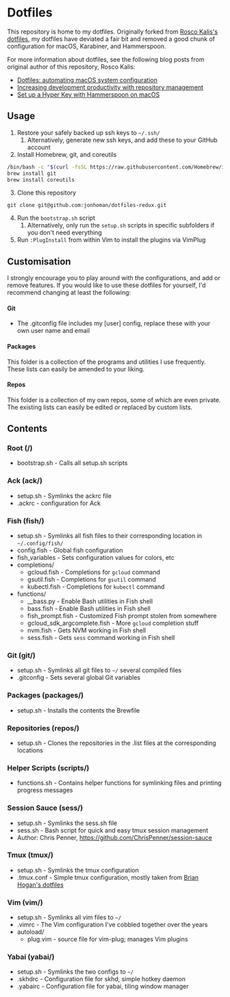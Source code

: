 # Dotfiles

This repository is home to my dotfiles. Originally forked from [Rosco Kalis's dotfiles](https://github.com/rkalis/dotfiles), my dotfiles have deviated a fair bit and removed a good chunk of configuration for macOS, Karabiner, and Hammerspoon.

For more information about dotfiles, see the following blog posts from original author of this repository, Rosco Kalis:
* [Dotfiles: automating macOS system configuration](https://kalis.me/dotfiles-automating-macos-system-configuration/)
* [Increasing development productivity with repository management](https://kalis.me/increasing-development-productivity-repository-management/)
* [Set up a Hyper Key with Hammerspoon on macOS](https://kalis.me/setup-hyper-key-hammerspoon-macos/)

## Usage
1. Restore your safely backed up ssh keys to `~/.ssh/`
    1. Alternatively, generate new ssh keys, and add these to your GitHub account
2. Install Homebrew, git, and coreutils

  ```bash
  /bin/bash -c "$(curl -fsSL https://raw.githubusercontent.com/Homebrew/install/master/install.sh)"
  brew install git
  brew install coreutils
  ```
3. Clone this repository

  ```
  git clone git@github.com:jonhoman/dotfiles-redux.git
  ```
4. Run the `bootstrap.sh` script
    1. Alternatively, only run the `setup.sh` scripts in specific subfolders if you don't need everything
5. Run `:PlugInstall` from within Vim to install the plugins via VimPlug

## Customisation
I strongly encourage you to play around with the configurations, and add or remove features.
If you would like to use these dotfiles for yourself, I'd recommend changing at least the following:

#### Git
* The .gitconfig file includes my [user] config, replace these with your own user name and email

####  Packages
This folder is a collection of the programs and utilities I use frequently. These lists can easily be amended to your liking.

#### Repos
This folder is a collection of my own repos, some of which are even private. The existing lists can easily be edited or replaced by custom lists.

## Contents

### Root (/)
* bootstrap.sh - Calls all setup.sh scripts

### Ack (ack/)
* setup.sh - Symlinks the ackrc file
* .ackrc - configuration for Ack

### Fish (fish/)
* setup.sh - Symlinks all fish files to their corresponding location in `~/.config/fish/`
* config.fish - Global fish configuration
* fish_variables - Sets configuration values for colors, etc
* completions/
  * gcloud.fish - Completions for `gcloud` command
  * gsutil.fish - Completions for `gsutil` command
  * kubectl.fish - Completions for `kubectl` command
* functions/
  * \__bass.py - Enable Bash utilities in Fish shell
  * bass.fish - Enable Bash utilities in Fish shell
  * fish_prompt.fish - Customized Fish prompt stolen from somewhere
  * gcloud_sdk_argcomplete.fish - More `gcloud` completion stuff
  * nvm.fish - Gets NVM working in Fish shell
  * sess.fish - Gets `sess` command working in Fish shell

### Git (git/)
* setup.sh - Symlinks all git files to `~/`
several compiled files
* .gitconfig - Sets several global Git variables

### Packages (packages/)
* setup.sh - Installs the contents the Brewfile

### Repositories (repos/)
* setup.sh - Clones the repositories in the .list files at the corresponding
locations

### Helper Scripts (scripts/)
* functions.sh - Contains helper functions for symlinking files and printing
  progress messages

### Session Sauce (sess/)
* setup.sh - Symlinks the sess.sh file
* sess.sh - Bash script for quick and easy tmux session management
* Author: Chris Penner, https://github.com/ChrisPenner/session-sauce

### Tmux (tmux/)
* setup.sh - Symlinks the tmux configuration
* .tmux.conf - Simple tmux configuration, mostly taken from [Brian Hogan's dotfiles](https://github.com/napcs/dotfiles)

### Vim (vim/)
* setup.sh - Symlinks all vim files to `~/`
* .vimrc - The Vim configuration I've cobbled together over the years
* autoload/
  * plug.vim - source file for vim-plug; manages Vim plugins

### Yabai (yabai/)
* setup.sh - Symlinks the two configs to `~/`
* .skhdrc - Configuration file for skhd, simple hotkey daemon
* .yabairc - Configuration file for yabai, tiling window manager
